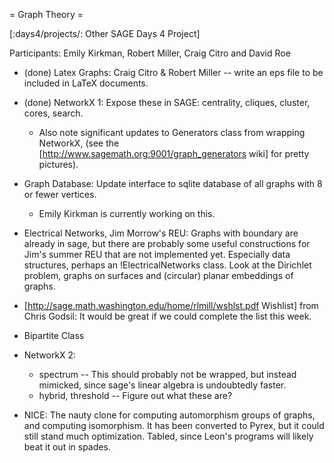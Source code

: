 = Graph Theory =

[:days4/projects/: Other SAGE Days 4 Project]

Participants:  Emily Kirkman, Robert Miller, Craig Citro and David Roe

 * (done) Latex Graphs: Craig Citro & Robert Miller -- write an eps file to be included in LaTeX documents.

 * (done) NetworkX 1: Expose these in SAGE: centrality, cliques, cluster, cores, search.
    * Also note significant updates to Generators class from wrapping NetworkX, (see the [http://www.sagemath.org:9001/graph_generators wiki] for pretty pictures).

 * Graph Database: Update interface to sqlite database of all graphs with 8 or fewer vertices.
    * Emily Kirkman is currently working on this.

 * Electrical Networks, Jim Morrow's REU: Graphs with boundary are already in sage, but there are probably some useful constructions for Jim's summer REU that are not implemented yet. Especially data structures, perhaps an !ElectricalNetworks class.  Look at the Dirichlet problem, graphs on surfaces and (circular) planar embeddings of graphs.

 * [http://sage.math.washington.edu/home/rlmill/wshlst.pdf Wishlist] from Chris Godsil: It would be great if we could complete the list this week.

 * Bipartite Class

 * NetworkX 2:  
   * spectrum -- This should probably not be wrapped, but instead mimicked, since sage's linear algebra is undoubtedly faster.
   * hybrid, threshold -- Figure out what these are?

 * NICE: The nauty clone for computing automorphism groups of graphs, and computing isomorphism. It has been converted to Pyrex, but it could still stand much optimization. Tabled, since Leon's programs will likely beat it out in spades.

